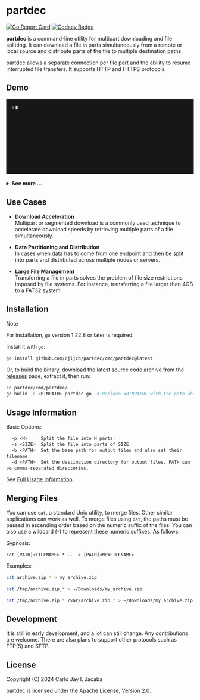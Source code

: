 # partdec
[![Go Report Card](https://goreportcard.com/badge/github.com/cjijcb/partdec)](https://goreportcard.com/report/github.com/cjijcb/partdec)
[![Codacy Badge](https://app.codacy.com/project/badge/Grade/af4b1b130f194d6caa0edeb4cce4d342)](https://app.codacy.com/gh/cjijcb/partdec/dashboard?utm_source=gh&utm_medium=referral&utm_content=&utm_campaign=Badge_grade)

**partdec** is a command-line utility for multipart downloading and file splitting.
It can download a file in parts simultaneously from a remote or local source and distribute parts of the file to multiple destination paths.

partdec allows a separate connection per file part and the ability to resume interrupted file transfers.
It supports HTTP and HTTPS protocols.


## Demo
![0-demo](https://github.com/cjijcb/partdec/blob/master/assets/0-demo.gif) 

<details>
<summary><strong>See more ...</strong></summary>
<img src="https://github.com/cjijcb/partdec/blob/master/assets/1-demo.gif">
<img src="https://github.com/cjijcb/partdec/blob/master/assets/2-demo.gif"> 
</details>

## Use Cases

- **Download Acceleration** <br>
  Multipart or segmented download is a commonly used technique to accelerate download
  speeds by retrieving multiple parts of a file simultaneously.

- **Data Partitioning and Distribution** <br>
  In cases when data has to come from one endpoint and then be split into parts and
  distributed across multiple nodes or servers.

- **Large File Management** <br>
  Transferring a file in parts solves the problem of file size restrictions imposed by
  file systems. For instance, transferring a file larger than 4GB to a FAT32 system.

## Installation
> [!NOTE]
> For installation, `go` version 1.22.8 or later is required.

Install it with `go`:
```bash
go install github.com/cjijcb/partdec/cmd/partdec@latest
```

Or, to build the binary, download the latest source code archive from the [releases](https://github.com/cjijcb/partdec/releases) page,
extract it, then run:
```bash
cd partdec/cmd/partdec/
go build -o <BINPATH> partdec.go  # Replace <BINPATH> with the path where the binary file should go
```
## Usage Information

Basic Options:
```
  -p <N>     Split the file into N parts.
  -s <SIZE>  Split the file into parts of SIZE.
  -b <PATH>  Set the base path for output files and also set their filename.
  -d <PATH>  Set the destination directory for output files. PATH can be comma-separated directories.
```
See [Full Usage Information](https://github.com/cjijcb/partdec/wiki/Command%E2%80%90Line-Usage-Information).

## Merging Files
You can use `cat`, a standard Unix utility, to merge files. Other similar applications can work as well.
To merge files using `cat`, the paths must be passed in ascending order based on the numeric suffix of the files.
You can also use a wildcard (`*`) to represent these numeric suffixes. As follows:

Sypnosis:
```
cat [PATH]<FILENAME>_* ... > [PATH]<NEWFILENAME>
```
Examples:
```bash
cat archive.zip_* > my_archive.zip
```
```bash
cat /tmp/archive.zip_* > ~/Downloads/my_archive.zip
```
```bash
cat /tmp/archive.zip_* /var/archive.zip_* > ~/Downloads/my_archive.zip
```

## Development
It is still in early development, and a lot can still change. Any contributions are welcome.
There are also plans to support other protocols such as FTP(S) and SFTP.

## License
Copyright (C) 2024 Carlo Jay I. Jacaba

partdec is licensed under the Apache License, Version 2.0.
